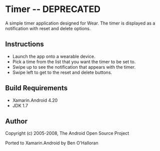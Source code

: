 Timer -- DEPRECATED
=====
A simple timer application designed for Wear. The timer is displayed as a notification with reset and delete options.

Instructions
------------
* Launch the app onto a wearable device.
* Pick a time from the list that you want the timer to be set to.
* Swipe up to see the notification that appears with the timer.
* Swipe left to get to the reset and delete buttons.

Build Requirements
------------------

* Xamarin.Android 4.20
* JDK 1.7

Author
------

Copyright (c) 2005-2008, The Android Open Source Project

Ported to Xamarin.Android by Ben O'Halloran
